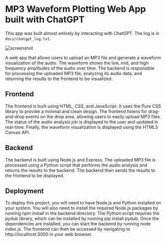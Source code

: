 # MP3 Waveform Plotting Web App built with ChatGPT
This app was built almost entirely by interacting with ChatGPT. The log is in `docs/chatgpt_log.txt`.

![screenshot](https://user-images.githubusercontent.com/807308/218276493-742b69b2-7da6-413c-8f6f-c6cbe41ce0f5.jpg)


A web app that allows users to upload an MP3 file and generate a waveform visualization of the audio. The waveform shows the low, mid, and high frequency amplitudes of the audio over time. The backend is responsible for processing the uploaded MP3 file, analyzing its audio data, and returning the results to the frontend to be visualized.

## Frontend
The frontend is built using HTML, CSS, and JavaScript. It uses the Pure CSS library to provide a minimal and clean design. The frontend listens for drag-and-drop events on the drop area, allowing users to easily upload MP3 files. The status of the audio analysis job is displayed to the user and updated in real-time. Finally, the waveform visualization is displayed using the HTML5 Canvas API.

## Backend
The backend is built using Node.js and Express. The uploaded MP3 file is processed using a Python script that performs the audio analysis and returns the results to the backend. The backend then sends the results to the frontend to be displayed.

## Deployment
To deploy this project, you will need to have Node.js and Python installed on your system. You will also need to install the required Node.js packages by running npm install in the backend directory. The Python script requires the pydub library, which can be installed by running pip install pydub. Once the dependencies are installed, you can start the backend by running node index.js. The frontend can then be accessed by navigating to http://localhost:3000 in your web browser.
